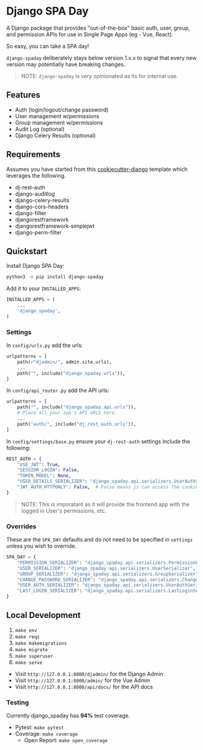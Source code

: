 # Django SPA Day

A Django package that provides "out-of-the-box" basic auth, user, group, and permission APIs for use in Single Page Apps (eg - Vue, React).

So easy, you can take a SPA day!

`django-spaday` deliberately stays below version 1.x.x to signal that every new version may potentially have breaking changes.

> NOTE: `django-spaday` is _very_ opinionated as its for internal use.

## Features

- Auth (login/logout/change password)
- User management w/permissions
- Group management w/permissions
- Audit Log (optional)
- Django Celery Results (optional)

## Requirements

Assumes you have started from this [cookiecutter-django](https://github.com/tsantor/cookiecutter-django) template which leverages the following.

- dj-rest-auth
- django-auditlog
- django-celery-results
- django-cors-headers
- django-filter
- djangorestframework
- djangorestframework-simplejwt
- django-perm-filter

## Quickstart

Install Django SPA Day:

```bash
python3 -m pip install django-spaday
```

Add it to your `INSTALLED_APPS`:

```python
INSTALLED_APPS = (
    ...
    'django_spaday',
)
```

### Settings

In `config/urls.py` add the urls:

```python
urlpatterns = [
    path(r"djadmin/", admin.site.urls),
    ...
    path("", include("django_spaday.urls")),
]
```

In `config/api_router.py` add the API urls:

```python
urlpatterns = [
    path("", include("django_spaday.api.urls")),
    # Place all your app's API URLS here.
    ...
    path("auth/", include("dj_rest_auth.urls")),
]
```

In `config/settings/base.py` ensure your `dj-rest-auth` settings include the following:

```python
REST_AUTH = {
    "USE_JWT": True,
    "SESSION_LOGIN": False,
    "TOKEN_MODEL": None,
    "USER_DETAILS_SERIALIZER": "django_spaday.api.serializers.UserAuthSerializer",
    "JWT_AUTH_HTTPONLY": False,  # False means js can access the cookie
}
```

> NOTE: This is imporatant as it will provide the frontend app with the logged in User's permissions, etc.

### Overrides

These are the `SPA_DAY` defaults and do not need to be specified in `settings` unless you wish to override.

```python
SPA_DAY = {
    "PERMISSION_SERIALIZER": "django_spaday.api.serializers.PermissionListSerializer",
    "USER_SERIALIZER": "django_spaday.api.serializers.UserSerializer",
    "GROUP_SERIALIZER": "django_spaday.api.serializers.GroupSerializer",
    "CHANGE_PASSWORD_SERIALIZER": "django_spaday.api.serializers.ChangePasswordSerializer",
    "USER_AUTH_SERIALIZER": "django_spaday.api.serializers.UserAuthSerializer",
    "LAST_LOGIN_SERIALIZER": "django_spaday.api.serializers.LastLoginSerializer",
}
```

## Local Development

1. `make env`
1. `make reqs`
1. `make makemigrations`
1. `make migrate`
1. `make superuser`
1. `make serve`

- Visit `http://127.0.0.1:8000/djadmin/` for the Django Admin
- Visit `http://127.0.0.1:8000/admin/` for the Vue Admin
- Visit `http://127.0.0.1:8000/api/docs/` for the API docs

### Testing

Currently django_spaday has **94%** test coverage.

- Pytest: `make pytest`
- Coverage: `make coverage`
  - Open Report: `make open_coverage`
